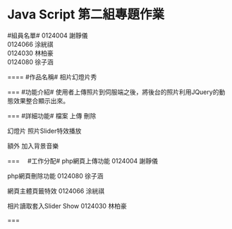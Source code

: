 Java Script 第二組專題作業
====
#組員名單#
  0124004 謝靜儀  
  0124066 涂絖祺  
  0124030 林柏豪  
  0124080 徐子涵
  
====
#作品名稱#
  相片幻燈片秀
  
===
#功能介紹#
  使用者上傳照片到伺服端之後，將後台的照片利用JQuery的動態效果整合顯示出來。
  
===
#詳細功能#
  檔案
      上傳
      刪除
      
  幻燈片
      照片Slider特效播放
  
  額外
      加入背景音樂

===　
#工作分配#
  php網頁上傳功能         0124004 謝靜儀
  
  php網頁刪除功能         0124080 徐子涵
  
  網頁主體頁籤特效        0124066 涂絖祺
  
  相片讀取套入Slider Show 0124030 林柏豪

===
